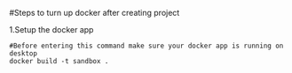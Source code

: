 #Steps to turn up docker after creating project

1.Setup the docker app
```
#Before entering this command make sure your docker app is running on desktop
docker build -t sandbox .
```